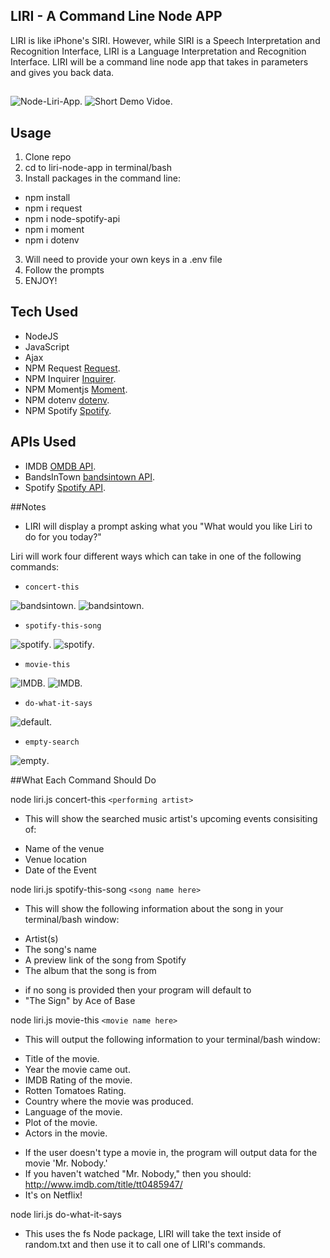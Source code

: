 ## LIRI - A Command Line Node APP

LIRI is like iPhone's SIRI. However, while SIRI is a Speech Interpretation and Recognition Interface, LIRI is a Language Interpretation and Recognition Interface. LIRI will be a command line node app that takes in parameters and gives you back data.

## 

![Node-Liri-App](assets/images/home.png).
![Short Demo Vidoe](https://drive.google.com/file/d/1cKr9XHzt0cYy3stI0elBXkHsC7wV-mrC/view?usp=sharing).


## Usage

1. Clone repo
2. cd to liri-node-app in terminal/bash
3. Install packages in the command line:
 - npm install
 - npm i request
 - npm i node-spotify-api
 - npm i moment
 - npm i dotenv
3. Will need to provide your own keys in a .env file
4. Follow the prompts
5. ENJOY! 

## Tech Used 

* NodeJS
* JavaScript
* Ajax
* NPM Request [Request](https://www.npmjs.com/package/request).
* NPM Inquirer [Inquirer](https://www.npmjs.com/package/twitter).
* NPM Momentjs [Moment](https://www.npmjs.com/package/moment).
* NPM dotenv [dotenv](https://www.npmjs.com/package/dotenv).
* NPM Spotify [Spotify](https://www.npmjs.com/package/spotify).

## APIs Used

* IMDB    [OMDB API](http://www.omdbapi.com).
* BandsInTown    [bandsintown API](http://www.artists.bandsintown.com/bandsintown-api).
* Spotify    [Spotify API](https://developer.spotify.com/documentation/web-api/).

##Notes 

* LIRI will display a prompt asking what you "What would you like Liri to do for you today?"


Liri will work four different ways which can take in one of the following commands:

* `concert-this`

![bandsintown](assets/images/concert-1.png).
![bandsintown](assets/images/concert-results.png).

* `spotify-this-song`

![spotify](assets/images/spot-1.png).
![spotify](assets/images/spot-results.png).

* `movie-this`

![IMDB](assets/images/movie-1.png).
![IMDB](assets/images/movie-result.png).

* `do-what-it-says`

![default](assets/images/randomdottxt.png).

* `empty-search`

![empty](assets/images/empty-search.png).

##What Each Command Should Do

node liri.js concert-this `<performing artist>`
* This will show the searched music artist's upcoming events consisiting of:
 - Name of the venue
 - Venue location
 - Date of the Event

node liri.js spotify-this-song `<song name here>`
* This will show the following information about the song in your terminal/bash window: 
 - Artist(s)
 - The song's name
 - A preview link of the song from Spotify
 - The album that the song is from
 * if no song is provided then your program will default to
 * "The Sign" by Ace of Base

node liri.js movie-this `<movie name here>`
* This will output the following information to your terminal/bash window:
 - Title of the movie.
 - Year the movie came out.
 - IMDB Rating of the movie.
 - Rotten Tomatoes Rating.
 - Country where the movie was produced.
 - Language of the movie.
 - Plot of the movie.
 - Actors in the movie.
* If the user doesn't type a movie in, the program will output data for the movie 'Mr. Nobody.'
* If you haven't watched "Mr. Nobody," then you should: http://www.imdb.com/title/tt0485947/
* It's on Netflix!

node liri.js do-what-it-says
* This uses the fs Node package, LIRI will take the text inside of random.txt and then use it to call one of LIRI's commands.
